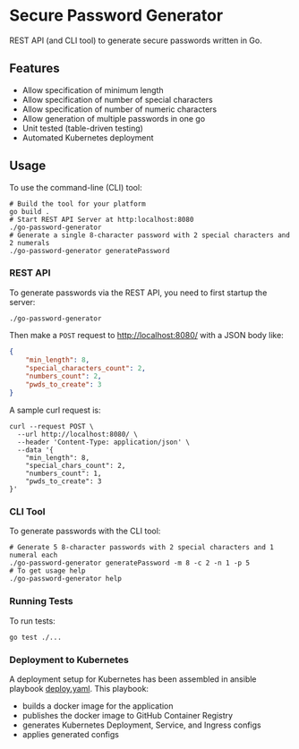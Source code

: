 # Secure Password Generator

REST API (and CLI tool) to generate secure passwords written in Go.

## Features
-  Allow specification of minimum length
-  Allow specification of number of special characters
-  Allow specification of number of numeric characters
-  Allow generation of multiple passwords in one go
-  Unit tested (table-driven testing)
-  Automated Kubernetes deployment

## Usage
To use the command-line (CLI) tool:
```shell
# Build the tool for your platform
go build .
# Start REST API Server at http:localhost:8080
./go-password-generator
# Generate a single 8-character password with 2 special characters and 2 numerals
./go-password-generator generatePassword
```

### REST API
To generate passwords via the REST API, you need to first startup the server:
```shell
./go-password-generator
```

Then make a `POST` request to [http://localhost:8080/](http://localhost:8080/) with a JSON body like:
```json
{
    "min_length": 8,
    "special_characters_count": 2,
    "numbers_count": 2,
    "pwds_to_create": 3
}
```
A sample curl request is:
```shell
curl --request POST \
  --url http://localhost:8080/ \
  --header 'Content-Type: application/json' \
  --data '{
	"min_length": 8,
	"special_chars_count": 2,
	"numbers_count": 1,
	"pwds_to_create": 3
}'
```

### CLI Tool
To generate passwords with the CLI tool:
```shell
# Generate 5 8-character passwords with 2 special characters and 1 numeral each
./go-password-generator generatePassword -m 8 -c 2 -n 1 -p 5
# To get usage help
./go-password-generator help
```

### Running Tests
To run tests:
```shell
go test ./...
```

### Deployment to Kubernetes
A deployment setup for Kubernetes has been assembled in ansible playbook [deploy.yaml](./.ansible/deploy.yaml).
This playbook:
- builds a docker image for the application
- publishes the docker image to GitHub Container Registry
- generates Kubernetes Deployment, Service, and Ingress configs
- applies generated configs
